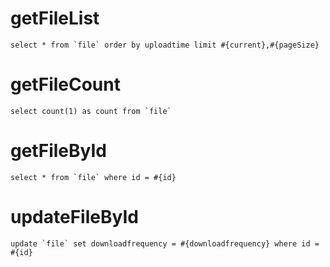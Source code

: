 getFileList
===
    select * from `file` order by uploadtime limit #{current},#{pageSize}

getFileCount
===
    select count(1) as count from `file`

getFileById
===
    select * from `file` where id = #{id}

updateFileById
===
    update `file` set downloadfrequency = #{downloadfrequency} where id = #{id}